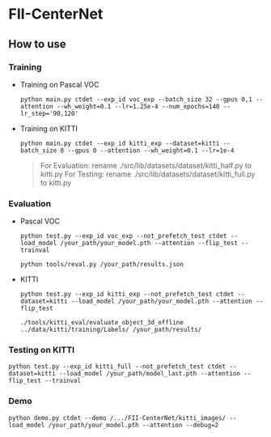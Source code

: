 # FII-CenterNet
## How to use
### Training
* Training on Pascal VOC
  ```
  python main.py ctdet --exp_id voc_exp --batch_size 32 --gpus 0,1 --attention --wh_weight=0.1 --lr=1.25e-4 --num_epochs=140 --lr_step='90,120'
  ```
* Training on KITTI
  ```
  python main.py ctdet --exp_id kitti_exp --dataset=kitti --batch_size 8 --gpus 0 --attention --wh_weight=0.1 --lr=1e-4
  ```
  > For Evaluation: rename ./src/lib/datasets/dataset/kitti_half.py to kitti.py
  > For Testing: rename ./src/lib/datasets/dataset/kitti_full.py to kitti.py

### Evaluation
* Pascal VOC
  ```
  python test.py --exp_id voc_exp --not_prefetch_test ctdet --load_model /your_path/your_model.pth --attention --flip_test --trainval
  ```
  ```
  python tools/reval.py /your_path/results.json
  ```
* KITTI
  ```
  python test.py --exp_id kitti_exp --not_prefetch_test ctdet --dataset=kitti --load_model /your_path/your_model.pth --attention --flip_test
  ```
  ```
  ./tools/kitti_eval/evaluate_object_3d_offline ../data/kitti/training/Labels/ /your_path/results/
  ```

### Testing on KITTI
```
python test.py --exp_id kitti_full --not_prefetch_test ctdet --dataset=kitti --load_model /your_path/model_last.pth --attention --flip_test --trainval
```

### Demo
```
python demo.py ctdet --demo /.../FII-CenterNet/kitti_images/ --load_model /your_path/your_model.pth --attention --debug=2
```